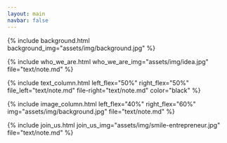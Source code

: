 ```yaml
---
layout: main
navbar: false
---
```


<!--if ever wat to use a block without background image-->
<!--
{% include blank_block.html file="text/note.md" color="black" %}
-->

{% include background.html background_img="assets/img/background.jpg" %}

{% include who_we_are.html who_we_are_img="assets/img/idea.jpg" file="text/note.md" %}

{% include text_column.html left_flex="50%" right_flex="50%" file_left="text/note.md" file-right="text/note.md" color="black" %}

{% include image_column.html left_flex="40%" right_flex="60%" img="assets/img/background.jpg" file="text/note.md" %}

{% include join_us.html join_us_img="assets/img/smile-entrepreneur.jpg" file="text/note.md" %}
